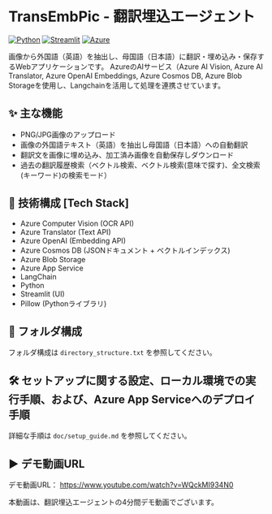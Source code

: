 # TransEmbPic - 翻訳埋込エージェント

[![Python](https://img.shields.io/badge/Python-3.11-blue.svg)](https://www.python.org/)
[![Streamlit](https://img.shields.io/badge/Streamlit-1.33-ff69b4.svg)](https://streamlit.io/)
[![Azure](https://img.shields.io/badge/Azure-Services-blue.svg)](https://azure.microsoft.com/)

画像から外国語（英語）を抽出し、母国語（日本語）に翻訳・埋め込み・保存するWebアプリケーションです。
AzureのAIサービス（Azure AI Vision, Azure AI Translator, Azure OpenAI Embeddings, Azure Cosmos DB, Azure Blob Storageを使用し、Langchainを活用して処理を連携させています。

## ✨ 主な機能

- PNG/JPG画像のアップロード
- 画像の外国語テキスト（英語）を抽出し母国語（日本語）への自動翻訳
- 翻訳文を画像に埋め込み、加工済み画像を自動保存しダウンロード
- 過去の翻訳履歴検索（ベクトル検索、ベクトル検索(意味で探す)、全文検索(キーワード)の検索モード）


## 🚀 技術構成 [Tech Stack]
- Azure Computer Vision (OCR API)
- Azure Translator (Text API)
- Azure OpenAI (Embedding API)
- Azure Cosmos DB (JSONドキュメント + ベクトルインデックス)
- Azure Blob Storage
- Azure App Service
- LangChain
- Python
- Streamlit (UI)
- Pillow (Pythonライブラリ)


## 📂 フォルダ構成

フォルダ構成は `directory_structure.txt` を参照してください。


## 🛠️ セットアップに関する設定、ローカル環境での実行手順、および、Azure App Serviceへのデプロイ手順

詳細な手順は `doc/setup_guide.md` を参照してください。


## ▶️ デモ動画URL
デモ動画URL：
https://www.youtube.com/watch?v=WQckMI934N0

本動画は、翻訳埋込エージェントの4分間デモ動画でございます。
